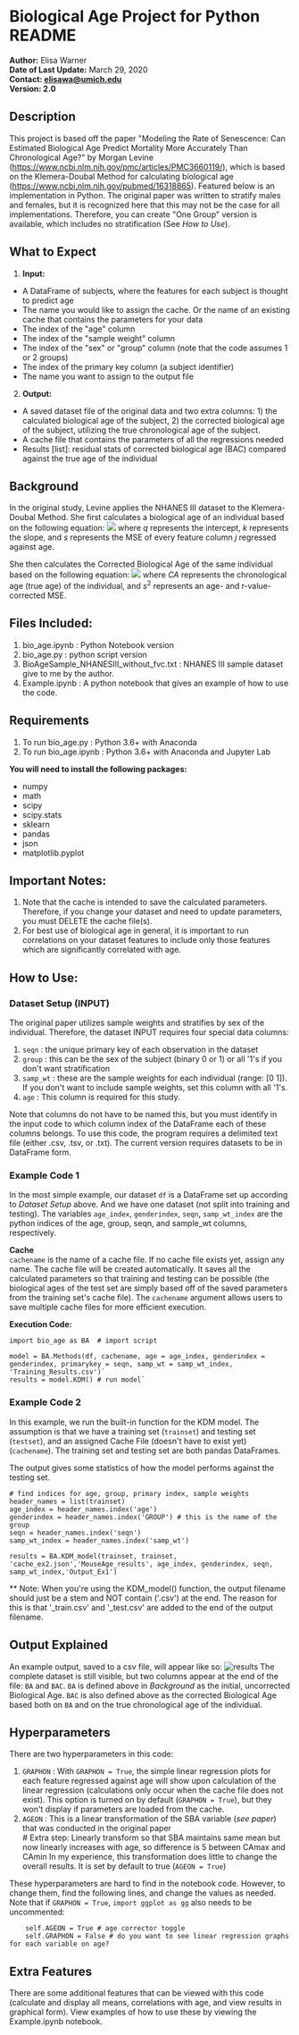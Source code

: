 # Biological Age Project for Python README

**Author:** Elisa Warner  
**Date of Last Update:** March 29, 2020  
**Contact: elisawa@umich.edu**  
**Version: 2.0**

## Description
This project is based off the paper "Modeling the Rate of Senescence: Can Estimated Biological Age Predict Mortality More Accurately Than Chronological Age?" by Morgan Levine (https://www.ncbi.nlm.nih.gov/pmc/articles/PMC3660119/), which is based on the Klemera-Doubal Method for calculating biological age (https://www.ncbi.nlm.nih.gov/pubmed/16318865). Featured below is an implementation in Python. The original paper was written to stratify males and females, but it is recognized here that this may not be the case for all implementations. Therefore, you can create "One Group" version is available, which includes no stratification (See _How to Use_).

## What to Expect
1. **Input:** 
* A DataFrame of subjects, where the features for each subject is thought to predict age  
* The name you would like to assign the cache. Or the name of an existing cache that contains the parameters for your data
* The index of the "age" column  
* The index of the "sample weight" column  
* The index of the "sex" or "group" column (note that the code assumes 1 or 2 groups)  
* The index of the primary key column (a subject identifier)  
* The name you want to assign to the output file
2. **Output:** 
* A saved dataset file of the original data and two extra columns: 1) the calculated biological age of the subject, 2) the corrected biological age of the subject, utilizing the true chronological age of the subject.  
* A cache file that contains the parameters of all the regressions needed  
* Results [list]: residual stats of corrected biological age (BAC) compared against the true age of the individual  

## Background
In the original study, Levine applies the NHANES III dataset to the Klemera-Doubal Method. She first calculates a biological age of an individual based on the following equation:
![](images/BA.png)
where $q$ represents the intercept, $k$ represents the slope, and $s$ represents the MSE of every feature column $j$ regressed against age.  

She then calculates the Corrected Biological Age of the same individual based on the following equation:
![](images/BAC.png)
where $CA$ represents the chronological age (true age) of the individual, and $s^2$ represents an age- and r-value-corrected MSE.

## Files Included:
1. bio_age.ipynb : Python Notebook version
2. bio_age.py : python script version
4. BioAgeSample_NHANESIII_without_fvc.txt : NHANES III sample dataset give to me by the author.
5. Example.ipynb : A python notebook that gives an example of how to use the code.

## Requirements
1. To run bio_age.py : Python 3.6+ with Anaconda
2. To run bio_age.ipynb : Python 3.6+ with Anaconda and Jupyter Lab

**You will need to install the following packages:**
* numpy  
* math  
* scipy  
* scipy.stats  
* sklearn  
* pandas  
* json  
* matplotlib.pyplot  

## Important Notes: 
1. Note that the cache is intended to save the calculated parameters. Therefore, if you change your dataset and need to update parameters, you must DELETE the cache file(s).  
2. For best use of biological age in general, it is important to run correlations on your dataset features to include only those features which are significantly correlated with age.

## How to Use:
### Dataset Setup (INPUT)
The original paper utilizes sample weights and stratifies by sex of the individual. Therefore, the dataset INPUT requires four special data columns:  
1. `seqn` : the unique primary key of each observation in the dataset  
2. `group` : this can be the sex of the subject (binary 0 or 1) or all '1's if you don't want stratification  
3. `samp_wt` : these are the sample weights for each individual (range: [0 1]). If you don't want to include sample weights, set this column with all '1's.  
4. `age` : This column is required for this study.  

Note that columns do not have to be named this, but you must identify in the input code to which column index of the DataFrame each of these columns belongs. To use this code, the program requires a delimited text file (either .csv, .tsv, or .txt). The current version requires datasets to be in DataFrame form.

### Example Code 1
In the most simple example, our dataset `df` is a DataFrame set up according to _Dataset Setup_ above. And we have one dataset (not split into training and testing). The variables `age_index`, `genderindex`, `seqn`, `samp_wt_index` are the python indices of the age, group, seqn, and sample_wt columns, respectively. 

**Cache**  
`cachename` is the name of a cache file. If no cache file exists yet, assign any name. The cache file will be created automatically. It saves all the calculated parameters so that training and testing can be possible (the biological ages of the test set are simply based off of the saved parameters from the training set's cache file). The `cachename` argument allows users to save multiple cache files for more efficient execution.

**Execution Code:**

    import bio_age as BA  # import script

    model = BA.Methods(df, cachename, age = age_index, genderindex = genderindex, primarykey = seqn, samp_wt = samp_wt_index, 'Training_Results.csv')`
    results = model.KDM() # run model`

### Example Code 2
In this example, we run the built-in function for the KDM model. The assumption is that we have a training set (`trainset`) and testing set (`testset`), and an assigned Cache File (doesn't have to exist yet) (`cachename`). The training set and testing set are both pandas DataFrames.

The output gives some statistics of how the model performs against the testing set.

    # find indices for age, group, primary index, sample weights
    header_names = list(trainset)
    age_index = header_names.index('age')
    genderindex = header_names.index('GROUP') # this is the name of the group
    seqn = header_names.index('seqn')
    samp_wt_index = header_names.index('samp_wt')

    results = BA.KDM_model(trainset, trainset, 'cache_ex2.json','MouseAge_results', age_index, genderindex, seqn, samp_wt_index,'Output_Ex1')

** Note: When you're using the KDM_model() function, the output filename should just be a stem and NOT contain ('.csv') at the end. The reason for this is that '\_train.csv' and '\_test.csv' are added to the end of the output filename.

## Output Explained
An example output, saved to a csv file, will appear like so:
![results](images/Output_ex.png)
The complete dataset is still visible, but two columns appear at the end of the file: `BA` and `BAC`. `BA` is defined above in _Background_ as the initial, uncorrected Biological Age. `BAC` is also defined above as the corrected Biological Age based both on `BA` and on the true chronological age of the individual.

## Hyperparameters
There are two hyperparameters in this code:  
1. `GRAPHON` : With `GRAPHON = True`, the simple linear regression plots for each feature regressed against age will show upon calculation of the linear regression (calculations only occur when the cache file does not exist). This option is turned on by default (`GRAPHON = True`), but they won't display if parameters are loaded from the cache.
2. `AGEON` : This is a linear transformation of the SBA variable (_see paper_) that was conducted in the original paper  
            # Extra step: Linearly transform so that SBA maintains same mean but now linearly increases with age, so difference is 5 between CAmax and CAmin
In my experience, this transformation does little to change the overall results. It is set by default to true (`AGEON = True`)  

These hyperparameters are hard to find in the notebook code. However, to change them, find the following lines, and change the values as needed. Note that if `GRAPHON = True`, `import ggplot as gg` also needs to be uncommented:

        self.AGEON = True # age corrector toggle
        self.GRAPHON = False # do you want to see linear regression graphs for each variable on age?

## Extra Features
There are some additional features that can be viewed with this code (calculate and display all means, correlations with age, and view results in graphical form). View examples of how to use these by viewing the Example.ipynb notebook.